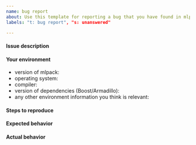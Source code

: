 ```yaml
---
name: bug report
about: Use this template for reporting a bug that you have found in mlpack.
labels: "t: bug report", "s: unanswered"

---
```


<!--

Welcome!  Please fill out the template below; that makes it easier for us to 
quickly figure out what the issue is and solve it.  Thanks!

-->

#### Issue description

<!-- Describe your issue here. -->

#### Your environment

 * version of mlpack:
 * operating system:
 * compiler:
 * version of dependencies (Boost/Armadillo):
 * any other environment information you think is relevant:

#### Steps to reproduce

<!-- Tell us how to reproduce the issue; please provide a working example if
possible! -->

#### Expected behavior

<!-- Tell us what should happen. -->

#### Actual behavior

<!-- Tell us what happened instead. -->
